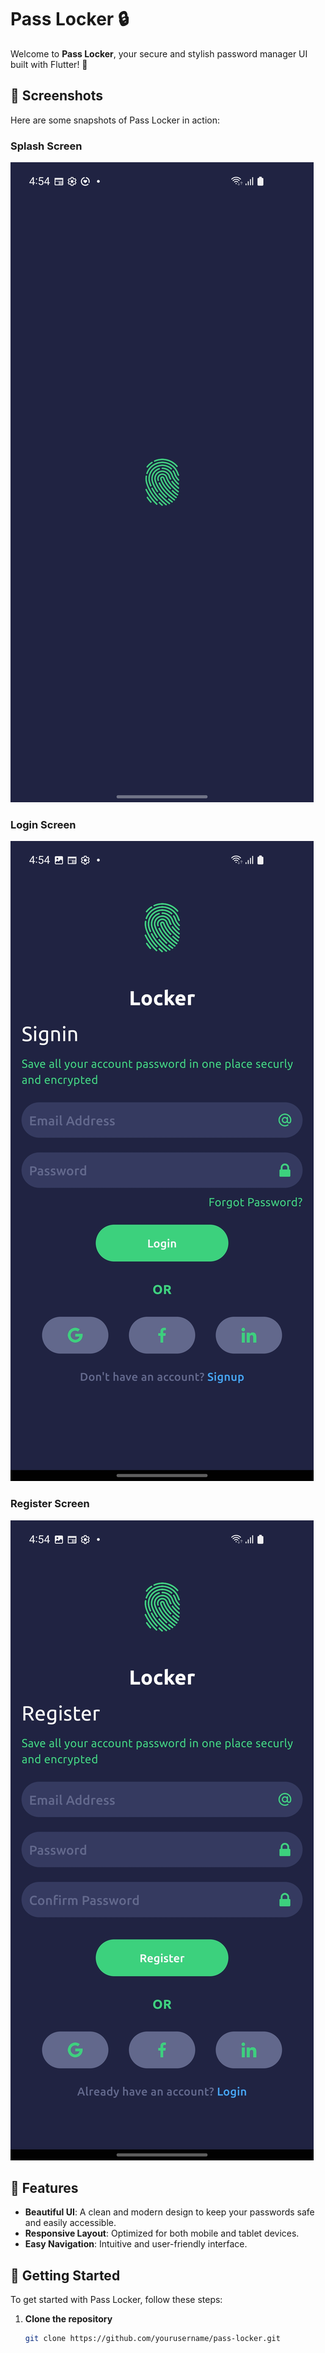 # Pass Locker 🔒

Welcome to **Pass Locker**, your secure and stylish password manager UI built with Flutter! 🚀

## 📱 Screenshots

Here are some snapshots of Pass Locker in action:

### Splash Screen

![Splash Screen](./assets/readme-assets/splash.jpg)

### Login Screen

![Login Screen](./assets/readme-assets/login.jpg)

### Register Screen

![Register Screen](./assets/readme-assets/register.jpg)

## 🎨 Features

- **Beautiful UI**: A clean and modern design to keep your passwords safe and easily accessible.
- **Responsive Layout**: Optimized for both mobile and tablet devices.
- **Easy Navigation**: Intuitive and user-friendly interface.

## 🚀 Getting Started

To get started with Pass Locker, follow these steps:

1. **Clone the repository**
   ```sh
   git clone https://github.com/yourusername/pass-locker.git
   ```

